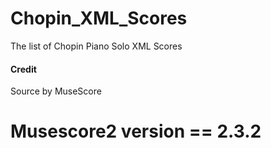 # Chopin_XML_Scores
The list of Chopin Piano Solo XML Scores

#### Credit
Source by MuseScore

# Musescore2 version == 2.3.2